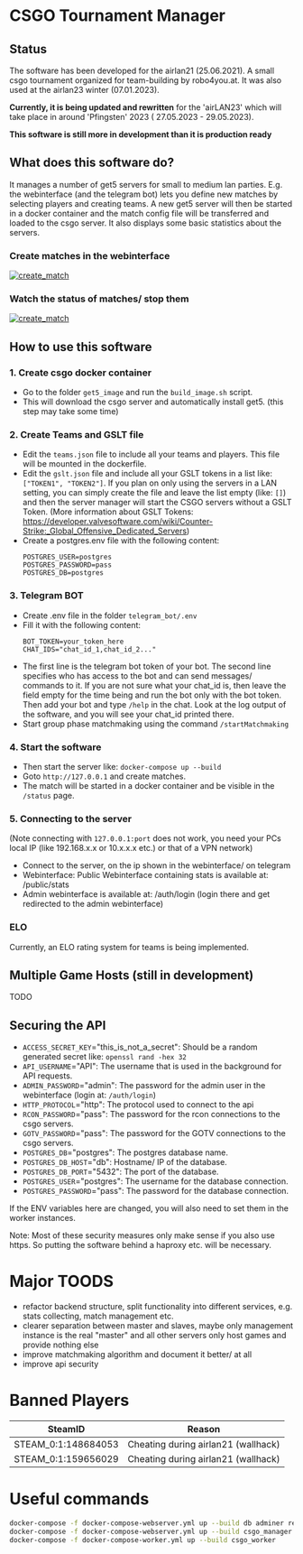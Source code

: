 # CSGO Tournament Manager

## Status

The software has been developed for the airlan21 (25.06.2021). A small csgo tournament organized for
team-building by robo4you.at. It was also used at the airlan23 winter (07.01.2023).

**Currently, it is being updated and rewritten** for the 'airLAN23' which will take place in around 'Pfingsten' 2023 (
27.05.2023 - 29.05.2023).

**This software is still more in development than it is production ready**

## What does this software do?

It manages a number of get5 servers for small to medium lan parties. E.g. the webinterface (and the telegram bot) lets
you define new matches
by selecting players and creating teams. A new get5 server will then be started in a docker container and the match
config file will be transferred and loaded to the csgo server. It also displays some basic statistics about the servers.

### Create matches in the webinterface

[![create_match](readme/create_match.png)]()

### Watch the status of matches/ stop them

[![create_match](readme/status_match.png)]()

## How to use this software

### 1. Create csgo docker container

+ Go to the folder `get5_image` and run the `build_image.sh` script.
+ This will download the csgo server and automatically install get5. (this step may take some time)

### 2. Create Teams and GSLT file

+ Edit the `teams.json` file to include all your teams and players. This file will be mounted in the dockerfile.
+ Edit the `gslt.json` file and include all your GSLT tokens in a list like: `["TOKEN1", "TOKEN2"]`. If you plan on only
  using the servers in a LAN setting, you can simply create the file and leave the list empty (like: `[]`) and then the
  server manager will start the CSGO servers without a GSLT Token. (More information about GSLT
  Tokens: https://developer.valvesoftware.com/wiki/Counter-Strike:_Global_Offensive_Dedicated_Servers)
+ Create a postgres.env file with the following content:
  ```
  POSTGRES_USER=postgres
  POSTGRES_PASSWORD=pass
  POSTGRES_DB=postgres
  ```

### 3. Telegram BOT

+ Create .env file in the folder `telegram_bot/.env`
+ Fill it with the following content:
  ```env
  BOT_TOKEN=your_token_here
  CHAT_IDS="chat_id_1,chat_id_2..."
  ```
+ The first line is the telegram bot token of your bot. The second line specifies who has access to the bot and can send
  messages/ commands to it. If you are not sure what your chat_id is, then leave the field empty for the time being and
  run
  the bot only with the bot token. Then add your bot and type `/help` in the chat. Look at the log output of the
  software, and you will see your chat_id printed there.
+ Start group phase matchmaking using the command ```/startMatchmaking```

### 4. Start the software

+ Then start the server like: `docker-compose up --build`
+ Goto `http://127.0.0.1` and create matches.
+ The match will be started in a docker container and be visible in the `/status` page.

### 5. Connecting to the server

(Note connecting with `127.0.0.1:port` does not work, you need your PCs local IP (like 192.168.x.x or 10.x.x.x etc.) or
that of a VPN network)

+ Connect to the server, on the ip shown in the webinterface/ on telegram
+ Webinterface: Public Webinterface containing stats is available at: /public/stats
+ Admin webinterface is available at: /auth/login (login there and get redirected to the admin webinterface)

### ELO

Currently, an ELO rating system for teams is being implemented.

## Multiple Game Hosts (still in development)

TODO

## Securing the API

+ `ACCESS_SECRET_KEY`="this_is_not_a_secret": Should be a random generated secret like: `openssl rand -hex 32`
+ `API_USERNAME`="API": The username that is used in the background for API requests.
+ `ADMIN_PASSWORD`="admin": The password for the admin user in the webinterface (login at: `/auth/login`)
+ `HTTP_PROTOCOL`="http": The protocol used to connect to the api
+ `RCON_PASSWORD`="pass": The password for the rcon connections to the csgo servers.
+ `GOTV_PASSWORD`="pass": The password for the GOTV connections to the csgo servers.
+ `POSTGRES_DB`="postgres": The postgres database name.
+ `POSTGRES_DB_HOST`="db": Hostname/ IP of the database.
+ `POSTGRES_DB_PORT`="5432": The port of the database.
+ `POSTGRES_USER`="postgres": The username for the database connection.
+ `POSTGRES_PASSWORD`="pass": The password for the database connection.

If the ENV variables here are changed, you will also need to set them in the worker instances.

Note: Most of these security measures only make sense if you also use https. So putting the software behind a haproxy
etc. will be necessary.

# Major TOODS

+ refactor backend structure, split functionality into different services, e.g. stats collecting, match management etc.
+ clearer separation between master and slaves, maybe only management instance is the real "master" and all other
  servers only host games and provide nothing else
+ improve matchmaking algorithm and document it better/ at all
+ improve api security

# Banned Players

| SteamID             | Reason                              |
|---------------------|-------------------------------------|
| STEAM_0:1:148684053 | Cheating during airlan21 (wallhack) |
| STEAM_0:1:159656029 | Cheating during airlan21 (wallhack) |

# Useful commands

```bash
docker-compose -f docker-compose-webserver.yml up --build db adminer redis
docker-compose -f docker-compose-webserver.yml up --build csgo_manager
docker-compose -f docker-compose-worker.yml up --build csgo_worker
```
